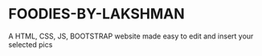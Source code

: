 # FOODIES-BY-LAKSHMAN
A HTML, CSS, JS, BOOTSTRAP website made easy to edit and insert your selected pics
